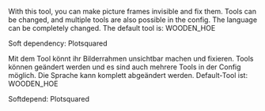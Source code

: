 With this tool, you can make picture frames invisible and fix them.
Tools can be changed, and multiple tools are also possible in the config.
The language can be completely changed.
The default tool is: WOODEN_HOE

Soft dependency: Plotsquared



Mit dem Tool könnt ihr Bilderrahmen unsichtbar machen und fixieren.
Tools können geändert werden und es sind auch mehrere Tools in der Config möglich. 
Die Sprache kann komplett abgeändert werden.
Default-Tool ist: WOODEN_HOE

Softdepend: Plotsquared


